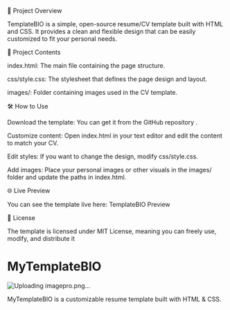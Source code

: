 📂 Project Overview

TemplateBIO is a simple, open-source resume/CV template built with HTML and CSS.
It provides a clean and flexible design that can be easily customized to fit your personal needs.

📂 Project Contents

index.html: The main file containing the page structure.

css/style.css: The stylesheet that defines the page design and layout.

images/: Folder containing images used in the CV template.

🛠️ How to Use

Download the template: You can get it from the GitHub repository
.

Customize content: Open index.html in your text editor and edit the content to match your CV.

Edit styles: If you want to change the design, modify css/style.css.

Add images: Place your personal images or other visuals in the images/ folder and update the paths in index.html.

🌐 Live Preview

You can see the template live here: TemplateBIO Preview

📄 License

The template is licensed under MIT License, meaning you can freely use, modify, and distribute it
# MyTemplateBIO

![Uploading imagepro.png…](.\imagepro.png)

MyTemplateBIO is a customizable resume template built with HTML & CSS.
